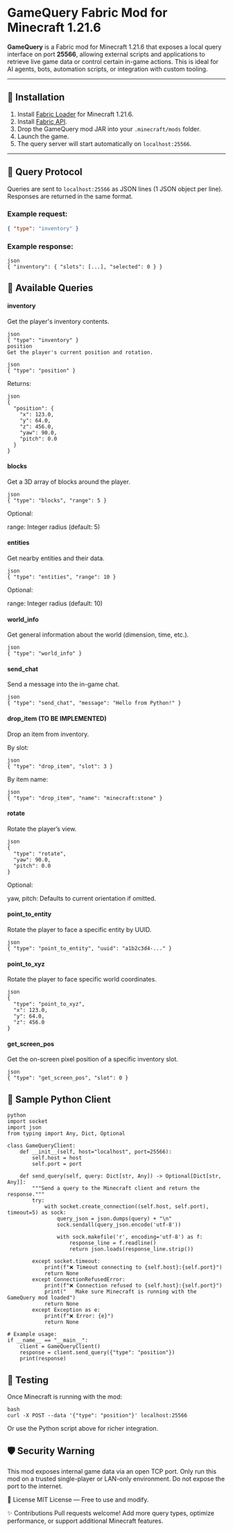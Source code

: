 # GameQuery Fabric Mod for Minecraft 1.21.6

**GameQuery** is a Fabric mod for Minecraft 1.21.6 that exposes a local query interface on port **25566**, allowing external scripts and applications to retrieve live game data or control certain in-game actions. This is ideal for AI agents, bots, automation scripts, or integration with custom tooling.

---

## 🔧 Installation

1. Install [Fabric Loader](https://fabricmc.net/) for Minecraft 1.21.6.
2. Install [Fabric API](https://www.curseforge.com/minecraft/mc-mods/fabric-api).
3. Drop the GameQuery mod JAR into your `.minecraft/mods` folder.
4. Launch the game.
5. The query server will start automatically on `localhost:25566`.

---

## 📡 Query Protocol

Queries are sent to `localhost:25566` as JSON lines (1 JSON object per line). Responses are returned in the same format.

### Example request:
```json
{ "type": "inventory" }
```

### Example response:
```
json
{ "inventory": { "slots": [...], "selected": 0 } }
```

## 📘 Available Queries
#### inventory
Get the player's inventory contents.
```
json
{ "type": "inventory" }
position
Get the player's current position and rotation.
```
```
json
{ "type": "position" }
```
Returns:
```
json
{
  "position": {
    "x": 123.0,
    "y": 64.0,
    "z": 456.0,
    "yaw": 90.0,
    "pitch": 0.0
  }
}
```

#### blocks
Get a 3D array of blocks around the player.
```
json
{ "type": "blocks", "range": 5 }
```
Optional:

range: Integer radius (default: 5)

#### entities
Get nearby entities and their data.
```
json
{ "type": "entities", "range": 10 }
```
Optional:

range: Integer radius (default: 10)

#### world_info
Get general information about the world (dimension, time, etc.).

```
json
{ "type": "world_info" }
```
#### send_chat
Send a message into the in-game chat.

```
json
{ "type": "send_chat", "message": "Hello from Python!" }
```

#### drop_item (TO BE IMPLEMENTED)
Drop an item from inventory.

By slot:
```
json
{ "type": "drop_item", "slot": 3 }
```
By item name:
```
json
{ "type": "drop_item", "name": "minecraft:stone" }
```
#### rotate
Rotate the player’s view.
```
json
{
  "type": "rotate",
  "yaw": 90.0,
  "pitch": 0.0
}
```
Optional:

yaw, pitch: Defaults to current orientation if omitted.

#### point_to_entity
Rotate the player to face a specific entity by UUID.
```
json
{ "type": "point_to_entity", "uuid": "a1b2c3d4-..." }
```
#### point_to_xyz
Rotate the player to face specific world coordinates.
```
json
{
  "type": "point_to_xyz",
  "x": 123.0,
  "y": 64.0,
  "z": 456.0
}
```
#### get_screen_pos
Get the on-screen pixel position of a specific inventory slot.
```
json
{ "type": "get_screen_pos", "slot": 0 }
```
## 🐍 Sample Python Client
```
python
import socket
import json
from typing import Any, Dict, Optional

class GameQueryClient:
    def __init__(self, host="localhost", port=25566):
        self.host = host
        self.port = port

    def send_query(self, query: Dict[str, Any]) -> Optional[Dict[str, Any]]:
        """Send a query to the Minecraft client and return the response."""
        try:
            with socket.create_connection((self.host, self.port), timeout=5) as sock:
                query_json = json.dumps(query) + "\n"
                sock.sendall(query_json.encode('utf-8'))

                with sock.makefile('r', encoding='utf-8') as f:
                    response_line = f.readline()
                    return json.loads(response_line.strip())

        except socket.timeout:
            print(f"❌ Timeout connecting to {self.host}:{self.port}")
            return None
        except ConnectionRefusedError:
            print(f"❌ Connection refused to {self.host}:{self.port}")
            print("   Make sure Minecraft is running with the GameQuery mod loaded")
            return None
        except Exception as e:
            print(f"❌ Error: {e}")
            return None

# Example usage:
if __name__ == "__main__":
    client = GameQueryClient()
    response = client.send_query({"type": "position"})
    print(response)
```
## 🧪 Testing
Once Minecraft is running with the mod:

```
bash
curl -X POST --data '{"type": "position"}' localhost:25566
```
Or use the Python script above for richer integration.

## 🛡️ Security Warning
This mod exposes internal game data via an open TCP port. Only run this mod on a trusted single-player or LAN-only environment. Do not expose the port to the internet.

📜 License
MIT License — Free to use and modify.

✨ Contributions
Pull requests welcome! Add more query types, optimize performance, or support additional Minecraft features.







